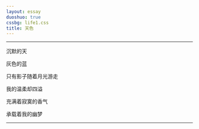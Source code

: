 ```yaml
---
layout: essay
duoshuo: true
cssbg: life1.css
title: 天色
---
```


----------

沉默的天

灰色的蓝

只有影子随着月光游走

我的温柔却四溢

充满着寂寞的香气

承载着我的幽梦



>>

---------

